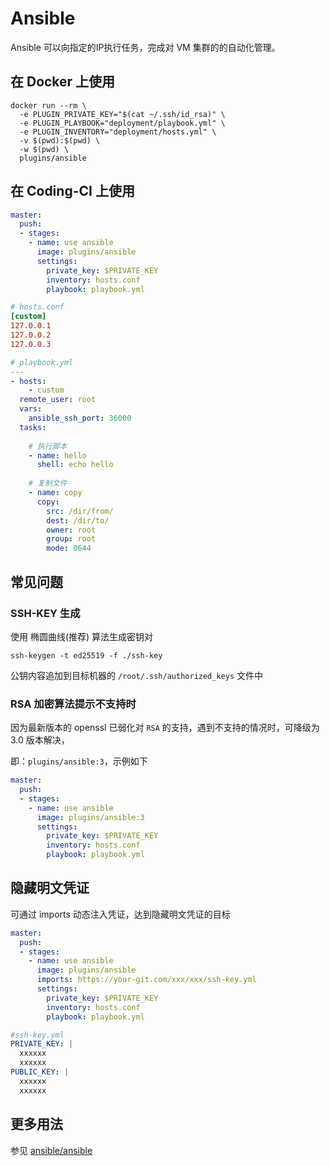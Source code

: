 # Ansible

Ansible 可以向指定的IP执行任务，完成对 VM 集群的的自动化管理。

## 在 Docker 上使用

```shell
docker run --rm \
  -e PLUGIN_PRIVATE_KEY="$(cat ~/.ssh/id_rsa)" \
  -e PLUGIN_PLAYBOOK="deployment/playbook.yml" \
  -e PLUGIN_INVENTORY="deployment/hosts.yml" \
  -v $(pwd):$(pwd) \
  -w $(pwd) \
  plugins/ansible
```

## 在 Coding-CI 上使用

```yml
master:
  push:
  - stages:
    - name: use ansible
      image: plugins/ansible
      settings:
        private_key: $PRIVATE_KEY
        inventory: hosts.conf
        playbook: playbook.yml
```

```conf
# hosts.conf
[custom]
127.0.0.1
127.0.0.2
127.0.0.3
```

```yml
# playbook.yml
---
- hosts: 
    - custom
  remote_user: root
  vars:
    ansible_ssh_port: 36000
  tasks:
    
    # 执行脚本
    - name: hello
      shell: echo hello
    
    # 复制文件
    - name: copy
      copy:
        src: /dir/from/
        dest: /dir/to/
        owner: root
        group: root
        mode: 0644
```

## 常见问题

### SSH-KEY 生成

使用 椭圆曲线(推荐) 算法生成密钥对

```shell
ssh-keygen -t ed25519 -f ./ssh-key
```

公钥内容追加到目标机器的 `/root/.ssh/authorized_keys` 文件中

### RSA 加密算法提示不支持时

因为最新版本的 openssl 已弱化对 `RSA` 的支持，遇到不支持的情况时，可降级为 3.0 版本解决，

即：`plugins/ansible:3`，示例如下

```yml
master:
  push:
  - stages:
    - name: use ansible
      image: plugins/ansible:3
      settings:
        private_key: $PRIVATE_KEY
        inventory: hosts.conf
        playbook: playbook.yml
```

## 隐藏明文凭证

可通过 imports 动态注入凭证，达到隐藏明文凭证的目标

```yml
master:
  push:
  - stages:
    - name: use ansible
      image: plugins/ansible
      imports: https://your-git.com/xxx/xxx/ssh-key.yml
      settings:
        private_key: $PRIVATE_KEY
        inventory: hosts.conf
        playbook: playbook.yml
```

```yml
#ssh-key.yml
PRIVATE_KEY: |
  xxxxxx
  xxxxxx
PUBLIC_KEY: |
  xxxxxx
  xxxxxx
```

## 更多用法

参见 [ansible/ansible](https://github.com/ansible/ansible)
